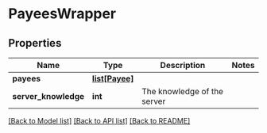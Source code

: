 # PayeesWrapper

## Properties
Name | Type | Description | Notes
------------ | ------------- | ------------- | -------------
**payees** | [**list[Payee]**](Payee.md) |  | 
**server_knowledge** | **int** | The knowledge of the server | 

[[Back to Model list]](../README.md#documentation-for-models) [[Back to API list]](../README.md#documentation-for-api-endpoints) [[Back to README]](../README.md)


